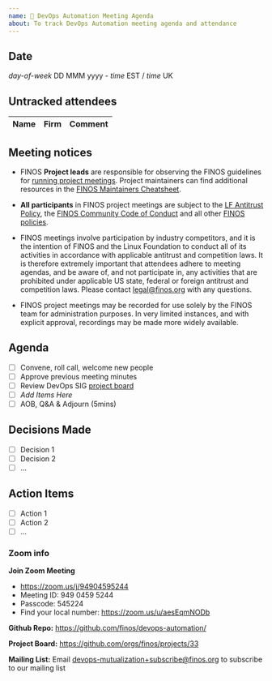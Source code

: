 ```yaml
---
name: 🤝 DevOps Automation Meeting Agenda
about: To track DevOps Automation meeting agenda and attendance
---
```


## Date

_day-of-week_ DD MMM yyyy - _time_ EST / _time_ UK

## Untracked attendees

| Name | Firm | Comment |
| :--- | :--- | :------ |

## Meeting notices
- FINOS **Project leads** are responsible for observing the FINOS guidelines for [running project meetings](https://community.finos.org/docs/governance/meeting-procedures/). Project maintainers can find additional resources in the [FINOS Maintainers Cheatsheet](https://community.finos.org/docs/finos-maintainers-cheatsheet).

- **All participants** in FINOS project meetings are subject to the [LF Antitrust Policy](https://www.linuxfoundation.org/antitrust-policy/), the [FINOS Community Code of Conduct](https://community.finos.org/docs/governance/code-of-conduct) and all other [FINOS policies](https://community.finos.org/docs/governance/#policies).

- FINOS meetings involve participation by industry competitors, and it is the intention of FINOS and the Linux Foundation to conduct all of its activities in accordance with applicable antitrust and competition laws. It is therefore extremely important that attendees adhere to meeting agendas, and be aware of, and not participate in, any activities that are prohibited under applicable US state, federal or foreign antitrust and competition laws. Please contact legal@finos.org with any questions.

- FINOS project meetings may be recorded for use solely by the FINOS team for administration purposes. In very limited instances, and with explicit approval, recordings may be made more widely available.

## Agenda

- [ ] Convene, roll call, welcome new people
- [ ] Approve previous meeting minutes
- [ ] Review DevOps SIG [project board](https://github.com/orgs/finos/projects/33)
- [ ] _Add Items Here_
- [ ] AOB, Q&A & Adjourn (5mins)

## Decisions Made

- [ ] Decision 1
- [ ] Decision 2
- [ ] ...

## Action Items

- [ ] Action 1
- [ ] Action 2
- [ ] ...

### Zoom info

**Join Zoom Meeting**
- https://zoom.us/j/94904595244
- Meeting ID: 949 0459 5244
- Passcode: 545224
- Find your local number: https://zoom.us/u/aesEqmNODb

**Github Repo:** https://github.com/finos/devops-automation/

**Project Board:** https://github.com/orgs/finos/projects/33

**Mailing List:** Email devops-mutualization+subscribe@finos.org to subscribe to our mailing list
